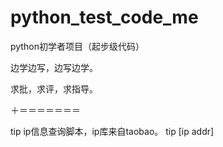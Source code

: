 python_test_code_me
===================

python初学者项目（起步级代码）

边学边写，边写边学。

求批，求评，求指导。


＋＝＝＝＝＝＝＝

   tip  ip信息查询脚本，ip库来自taobao。
       tip [ip addr]

